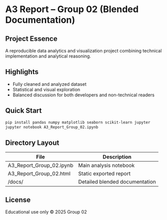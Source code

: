 # A3 Report – Group 02 (Blended Documentation)

## Project Essence
A reproducible data analytics and visualization project combining technical implementation and analytical reasoning.

## Highlights
- Fully cleaned and analyzed dataset  
- Statistical and visual exploration  
- Balanced discussion for both developers and non-technical readers

## Quick Start
```bash
pip install pandas numpy matplotlib seaborn scikit-learn jupyter
jupyter notebook A3_Report_Group_02.ipynb
```

## Directory Layout
| File | Description |
|------|--------------|
| A3_Report_Group_02.ipynb | Main analysis notebook |
| A3_Report_Group_02.html | Static exported report |
| /docs/ | Detailed blended documentation |

## License
Educational use only © 2025 Group 02
